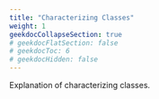 ```yaml
---
title: "Characterizing Classes"
weight: 1
geekdocCollapseSection: true
# geekdocFlatSection: false
# geekdocToc: 6
# geekdocHidden: false
---
```


Explanation of characterizing classes.

